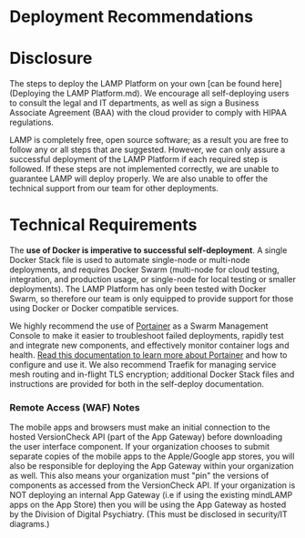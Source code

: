 # Deployment Recommendations

# Disclosure

The steps to deploy the LAMP Platform on your own [can be found here](Deploying the LAMP Platform.md). We encourage all self-deploying users to consult the legal and IT departments, as well as sign a Business Associate Agreement (BAA) with the cloud provider to comply with HIPAA regulations.

LAMP is completely free, open source software; as a result you are free to follow any or all steps that are suggested. However, we can only assure a successful deployment of the LAMP Platform if each required step is followed. If these steps are not implemented correctly, we are unable to guarantee LAMP will deploy properly. We are also unable to offer the technical support from our team for other deployments.

# Technical Requirements

The **use of Docker is imperative to successful self-deployment**. A single Docker Stack file is used to automate single-node or multi-node deployments, and requires Docker Swarm (multi-node for cloud testing, integration, and production usage, or single-node for local testing or smaller deployments). The LAMP Platform has only been tested with Docker Swarm, so therefore our team is only equipped to provide support for those using Docker or Docker compatible services.

We highly recommend the use of [Portainer](https://www.portainer.io/) as a Swarm Management Console to make it easier to troubleshoot failed deployments, rapidly test and integrate new components, and effectively monitor container logs and health. [Read this documentation to learn more about Portainer](https://documentation.portainer.io/) and how to configure and use it. We also recommend Traefik for managing service mesh routing and in-flight TLS encryption; additional Docker Stack files and instructions are provided for both in the self-deploy documentation. 

### Remote Access (WAF) Notes

The mobile apps and browsers must make an initial connection to the hosted VersionCheck API (part of the App Gateway) before downloading the user interface component. If your organization chooses to submit separate copies of the mobile apps to the Apple/Google app stores, you will also be responsible for deploying the App Gateway within your organization as well. This also means your organization must "pin" the versions of components as accessed from the VersionCheck API. If your organization is NOT deploying an internal App Gateway (i.e if using the existing mindLAMP apps on the App Store) then you will be using the App Gateway as hosted by the Division of Digital Psychiatry. (This must be disclosed in security/IT diagrams.)